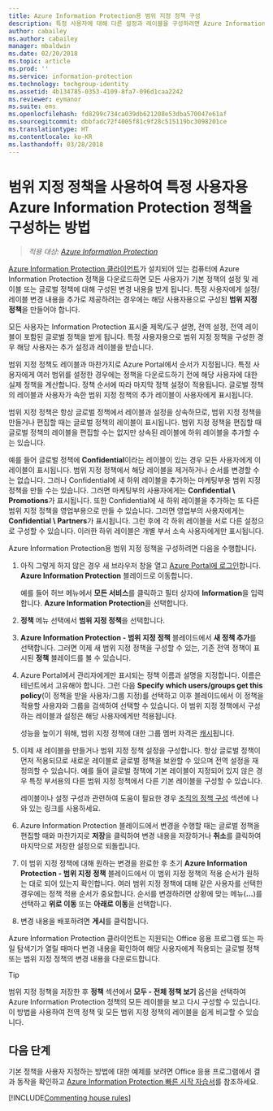 ```yaml
---
title: Azure Information Protection용 범위 지정 정책 구성
description: 특정 사용자에 대해 다른 설정과 레이블을 구성하려면 Azure Information Protection용 범위 지정 정책을 구성해야 합니다.
author: cabailey
ms.author: cabailey
manager: mbaldwin
ms.date: 02/20/2018
ms.topic: article
ms.prod: ''
ms.service: information-protection
ms.technology: techgroup-identity
ms.assetid: 4b134785-0353-4109-8fa7-096d1caa2242
ms.reviewer: eymanor
ms.suite: ems
ms.openlocfilehash: fd8299c734ca039db621208e53dba570047e61af
ms.sourcegitcommit: dbbfadc72f4005f81c9f28c515119bc3098201ce
ms.translationtype: HT
ms.contentlocale: ko-KR
ms.lasthandoff: 03/28/2018
---
```

# <a name="how-to-configure-the-azure-information-protection-policy-for-specific-users-by-using-scoped-policies"></a>범위 지정 정책을 사용하여 특정 사용자용 Azure Information Protection 정책을 구성하는 방법

>*적용 대상: [Azure Information Protection](https://azure.microsoft.com/pricing/details/information-protection)*

[Azure Information Protection 클라이언트](https://www.microsoft.com/en-us/download/details.aspx?id=53018)가 설치되어 있는 컴퓨터에 Azure Information Protection 정책을 다운로드하면 모든 사용자가 기본 정책의 설정 및 레이블 또는 글로벌 정책에 대해 구성된 변경 내용을 받게 됩니다. 특정 사용자에게 설정/레이블 변경 내용을 추가로 제공하려는 경우에는 해당 사용자용으로 구성된 **범위 지정 정책**을 만들어야 합니다.

모든 사용자는 Information Protection 표시줄 제목/도구 설명, 전역 설정, 전역 레이블이 포함된 글로벌 정책을 받게 됩니다. 특정 사용자용으로 범위 지정 정책을 구성한 경우 해당 사용자는 추가 설정과 레이블을 받습니다. 

범위 지정 정책도 레이블과 마찬가지로 Azure Portal에서 순서가 지정됩니다. 특정 사용자에게 여러 범위를 설정한 경우에는 정책을 다운로드하기 전에 해당 사용자에 대한 실제 정책을 계산합니다. 정책 순서에 따라 마지막 정책 설정이 적용됩니다. 글로벌 정책의 레이블과 사용자가 속한 범위 지정 정책의 추가 레이블이 사용자에게 표시됩니다. 

범위 지정 정책은 항상 글로벌 정책에서 레이블과 설정을 상속하므로, 범위 지정 정책을 만들거나 편집할 때는 글로벌 정책의 레이블이 표시됩니다. 범위 지정 정책을 편집할 때 글로벌 정책의 레이블을 편집할 수는 없지만 상속된 레이블에 하위 레이블을 추가할 수는 있습니다.

예를 들어 글로벌 정책에 **Confidential**이라는 레이블이 있는 경우 모든 사용자에게 이 레이블이 표시됩니다. 범위 지정 정책에서 해당 레이블을 제거하거나 순서를 변경할 수는 없습니다. 그러나 Confidential에 새 하위 레이블을 추가하는 마케팅부용 범위 지정 정책을 만들 수는 있습니다. 그러면 마케팅부의 사용자에게는 **Confidential \ Promotions**가 표시됩니다. 또한 Confidential에 새 하위 레이블을 추가하는 또 다른 범위 지정 정책을 영업부용으로 만들 수 있습니다. 그러면 영업부의 사용자에게는 **Confidential \ Partners**가 표시됩니다. 그런 후에 각 하위 레이블을 서로 다른 설정으로 구성할 수 있습니다. 이러한 하위 레이블은 개별 부서 소속 사용자에게만 표시됩니다.

Azure Information Protection용 범위 지정 정책을 구성하려면 다음을 수행합니다.

1. 아직 그렇게 하지 않은 경우 새 브라우저 창을 열고 [Azure Portal에 로그인](configure-policy.md#signing-in-to-the-azure-portal)합니다. **Azure Information Protection** 블레이드로 이동합니다.

    예를 들어 허브 메뉴에서 **모든 서비스**를 클릭하고 필터 상자에 **Information**을 입력합니다. **Azure Information Protection**을 선택합니다.

2. **정책** 메뉴 선택에서 **범위 지정 정책**을 선택합니다.

3. **Azure Information Protection - 범위 지정 정책** 블레이드에서 **새 정책 추가**를 선택합니다. 그러면 이제 새 범위 지정 정책을 구성할 수 있는, 기존 전역 정책이 표시된 **정책** 블레이드를 볼 수 있습니다.

4. Azure Portal에서 관리자에게만 표시되는 정책 이름과 설명을 지정합니다. 이름은 테넌트에서 고유해야 합니다. 그런 다음 **Specify which users/groups get this policy**(이 정책을 받을 사용자/그룹 지정)를 선택하고 이후 블레이드에서 이 정책을 적용할 사용자와 그룹을 검색하여 선택할 수 있습니다. 이 범위 지정 정책에서 구성하는 레이블과 설정은 해당 사용자에게만 적용됩니다.
    
    성능을 높이기 위해, 범위 지정 정책에 대한 그룹 멤버 자격은 [캐시](../plan-design/prepare.md#group-membership-caching-by-azure-information-protection)됩니다.

5. 이제 새 레이블을 만들거나 범위 지정 정책 설정을 구성합니다. 항상 글로벌 정책이 먼저 적용되므로 새로운 레이블로 글로벌 정책을 보완할 수 있으며 전역 설정을 재정의할 수 있습니다. 예를 들어 글로벌 정책에 기본 레이블이 지정되어 있지 않은 경우 특정 부서용의 다른 범위 지정 정책에서 다른 기본 레이블을 구성할 수 있습니다.

    레이블이나 설정 구성과 관련하여 도움이 필요한 경우 [조직의 정책 구성](configure-policy.md#configuring-your-organizations-policy) 섹션에 나와 있는 링크를 사용하세요.

6. Azure Information Protection 블레이드에서 변경을 수행할 때는 글로벌 정책을 편집할 때와 마찬가지로 **저장**을 클릭하여 변경 내용을 저장하거나 **취소**를 클릭하여 마지막으로 저장한 설정으로 되돌립니다. 

7. 이 범위 지정 정책에 대해 원하는 변경을 완료한 후 초기 **Azure Information Protection - 범위 지정 정책** 블레이드에서 이 범위 지정 정책의 적용 순서가 원하는 대로 되어 있는지 확인합니다. 여러 범위 지정 정책에 대해 같은 사용자를 선택한 경우에는 정책 적용 순서가 중요합니다. 순서를 변경하려면 상황에 맞는 메뉴(**...**)를 선택하고 **위로 이동** 또는 **아래로 이동**을 선택합니다. 

8. 변경 내용을 배포하려면 **게시**를 클릭합니다. 

Azure Information Protection 클라이언트는 지원되는 Office 응용 프로그램 또는 파일 탐색기가 열릴 때마다 변경 내용을 확인하여 해당 사용자에게 적용되는 글로벌 정책 또는 범위 지정 정책의 변경 내용을 다운로드합니다.

> [!TIP]
> 범위 지정 정책을 저장한 후 **정책** 섹션에서 **모두 - 전체 정책 보기** 옵션을 선택하여 Azure Information Protection 정책의 모든 레이블을 보고 다시 구성할 수 있습니다. 이 방법을 사용하여 전역 정책 및 모든 범위 지정 정책의 레이블을 쉽게 비교할 수 있습니다. 

## <a name="next-steps"></a>다음 단계

기본 정책을 사용자 지정하는 방법에 대한 예제를 보려면 Office 응용 프로그램에서 결과 동작을 확인하고 [Azure Information Protection 빠른 시작 자습서](../get-started/infoprotect-quick-start-tutorial.md)를 참조하세요.

[!INCLUDE[Commenting house rules](../includes/houserules.md)]
